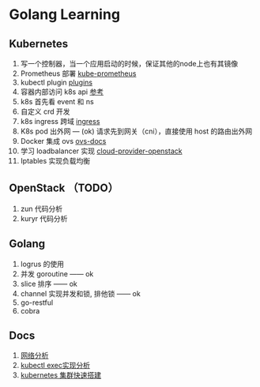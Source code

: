 # Golang Learning

## Kubernetes
1. 写一个控制器，当一个应用启动的时候，保证其他的node上也有其镜像
2. Prometheus 部署 [kube-prometheus](https://github.com/coreos/kube-prometheus)
3. kubectl plugin [plugins](https://github.com/ahmetb/kubectx)
1. 容器内部访问 k8s api [参考](https://www.jianshu.com/p/b1a723033a3c)
2.  k8s 首先看 event 和 ns
3.  自定义 crd 开发
4.  k8s ingress 跨域 [ingress](https://blog.csdn.net/u012375924/article/details/94360425)
5.  K8s pod 出外网 — (ok) 请求先到网关（cni），直接使用 host 的路由出外网
6.  Docker 集成 ovs [ovs-docs](https://docs.openvswitch.org/en/latest/intro/install/general/#obtaining-open-vswitch-sources)
7.  学习 loadbalancer 实现 [cloud-provider-openstack](https://github.com/kubernetes/cloud-provider-openstack)
8.  Iptables 实现负载均衡

## OpenStack （TODO）
1. zun 代码分析
2. kuryr 代码分析

## Golang
1. logrus 的使用
2. 并发 goroutine —— ok
3. slice 排序 —— ok
4. channel 实现并发和锁, 排他锁 —— ok
5. go-restful
6. cobra

## Docs
1. [网络分析](./doc/network.md)
2. [kubectl exec实现分析](./doc/kube-exec.md)
3. [kubernetes 集群快速搭建](https://github.com/yingjuncao/kubernetes-ansible)
